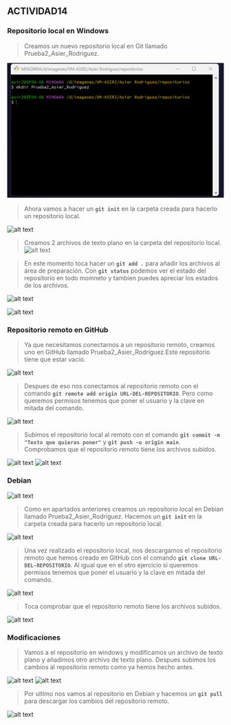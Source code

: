 ## ACTIVIDAD14
### Repositorio local en Windows 
> Creamos un nuevo repositorio local en Git llamado Prueba2_Asier_Rodríguez.

![alt text](/Imagenes/imagen.png)

>Ahora vamos a hacer un **`git init`** en la carpeta creada para hacerlo un repositorio local.

![alt text](/Repositorios/Prueba2_Asier_Rodriguez/Imagenes/imagen%20(1).png)
>Creamos 2 archivos de texto plano en la carpeta del repositorio local.
![alt text](/Repositorios/Prueba2_Asier_Rodriguez/Imagenes/imagen%20(2).png)

>En este momento toca hacer un **`git add .`** para añadir los archivos al área de preparación.
>Con **`git status`** podemos ver el estado del repositorio en todo momneto y tambien puedes apreciar los estados de los archivos.

![alt text](/Repositorios/Prueba2_Asier_Rodriguez/Imagenes/imagen%20(3).png)

![alt text](/Repositorios/Prueba2_Asier_Rodriguez/Imagenes/imagen%20(4).png)

### Repositorio remoto en GitHub
>Ya que necesitamos conectarnos a un repositorio remoto, creamos uno en GitHub llamado Prueba2_Asier_Rodríguez.Este repositorio tiene que estar vacio.

![alt text](/Repositorios/Prueba2_Asier_Rodriguez/Imagenes/imagen%20(5).png)

>Despues de eso nos conectamos al repositorio remoto con el comando **`git remote add origin URL-DEL-REPOSITORIO`**.
>Pero como queremos permisos tenemos que poner el usuario y la clave en mitada del comando.

![alt text](/Repositorios/Prueba2_Asier_Rodriguez/Imagenes/imagen%20(6).png)

>Subimos el repositorio local al remoto con el comando **`git commit -m "Texto que quieras poner"`** y **`git push -u origin main`**.
>Comprobamos que el repositorio remoto tiene los archivos subidos.

![alt text](/Repositorios/Prueba2_Asier_Rodriguez/Imagenes/imagen%20(7).png)
![alt text](/Repositorios/Prueba2_Asier_Rodriguez/Imagenes/imagen%20(8).png)
### Debian
![alt text](/Repositorios/Prueba2_Asier_Rodriguez/Imagenes/imagen%20(9).png)

>Como en apartados anteriores creamos un repositorio local en Debian llamado Prueba2_Asier_Rodríguez.
>Hacemos un **`git init`** en la carpeta creada para hacerlo un repositorio local.

![alt text](/Repositorios/Prueba2_Asier_Rodriguez/Imagenes/imagen%20(10).png)

>Una vez realizado el repositorio local, nos descargamos el repositorio remoto que hemos creado en GitHub con el comando **`git clone URL-DEL-REPOSITORIO`**.
>Al igual que en el otro ejercicio si queremos permisos tenemos que poner el usuario y la clave en mitada del comando.

![alt text](/Repositorios/Prueba2_Asier_Rodriguez/Imagenes/imagen%20(11).png)

>Toca comprobar que el repositorio remoto tiene los archivos subidos.

![alt text](/Repositorios/Prueba2_Asier_Rodriguez/Imagenes/imagen%20(12).png)

### Modificaciones
>Vamos a el repositorio en windows y modificamos un archivo de texto plano y añadimos otro archivo de texto plano.
>Despues subimos los cambios al repositorio remoto como ya hemos hecho antes.

![alt text](/Repositorios/Prueba2_Asier_Rodriguez/Imagenes/imagen%20(13).png)
![alt text](/Repositorios/Prueba2_Asier_Rodriguez/Imagenes/imagen%20(14).png)
>Por ultimo nos vamos al repositorio en Debian y hacemos un **`git pull`** para descargar los cambios del repositorio remoto.

![alt text](/Repositorios/Prueba2_Asier_Rodriguez/Imagenes/imagen%20(15).png)
